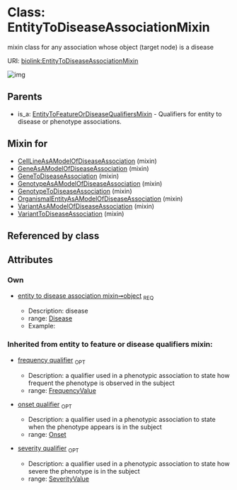 
# Class: EntityToDiseaseAssociationMixin


mixin class for any association whose object (target node) is a disease

URI: [biolink:EntityToDiseaseAssociationMixin](https://w3id.org/biolink/vocab/EntityToDiseaseAssociationMixin)


![img](http://yuml.me/diagram/nofunky;dir:TB/class/[SeverityValue],[Onset],[EntityToFeatureOrDiseaseQualifiersMixin],[Disease]<object%201..1-%20[EntityToDiseaseAssociationMixin&#124;frequency_qualifier(i):frequency_value%20%3F],[VariantToDiseaseAssociation]uses%20-.->[EntityToDiseaseAssociationMixin],[VariantAsAModelOfDiseaseAssociation]uses%20-.->[EntityToDiseaseAssociationMixin],[OrganismalEntityAsAModelOfDiseaseAssociation]uses%20-.->[EntityToDiseaseAssociationMixin],[GenotypeToDiseaseAssociation]uses%20-.->[EntityToDiseaseAssociationMixin],[GenotypeAsAModelOfDiseaseAssociation]uses%20-.->[EntityToDiseaseAssociationMixin],[GeneToDiseaseAssociation]uses%20-.->[EntityToDiseaseAssociationMixin],[GeneAsAModelOfDiseaseAssociation]uses%20-.->[EntityToDiseaseAssociationMixin],[CellLineAsAModelOfDiseaseAssociation]uses%20-.->[EntityToDiseaseAssociationMixin],[EntityToFeatureOrDiseaseQualifiersMixin]^-[EntityToDiseaseAssociationMixin],[VariantToDiseaseAssociation],[VariantAsAModelOfDiseaseAssociation],[OrganismalEntityAsAModelOfDiseaseAssociation],[GenotypeToDiseaseAssociation],[GenotypeAsAModelOfDiseaseAssociation],[GeneToDiseaseAssociation],[GeneAsAModelOfDiseaseAssociation],[Disease],[CellLineAsAModelOfDiseaseAssociation])

## Parents

 *  is_a: [EntityToFeatureOrDiseaseQualifiersMixin](EntityToFeatureOrDiseaseQualifiersMixin.md) - Qualifiers for entity to disease or phenotype associations.

## Mixin for

 * [CellLineAsAModelOfDiseaseAssociation](CellLineAsAModelOfDiseaseAssociation.md) (mixin) 
 * [GeneAsAModelOfDiseaseAssociation](GeneAsAModelOfDiseaseAssociation.md) (mixin) 
 * [GeneToDiseaseAssociation](GeneToDiseaseAssociation.md) (mixin) 
 * [GenotypeAsAModelOfDiseaseAssociation](GenotypeAsAModelOfDiseaseAssociation.md) (mixin) 
 * [GenotypeToDiseaseAssociation](GenotypeToDiseaseAssociation.md) (mixin) 
 * [OrganismalEntityAsAModelOfDiseaseAssociation](OrganismalEntityAsAModelOfDiseaseAssociation.md) (mixin) 
 * [VariantAsAModelOfDiseaseAssociation](VariantAsAModelOfDiseaseAssociation.md) (mixin) 
 * [VariantToDiseaseAssociation](VariantToDiseaseAssociation.md) (mixin) 

## Referenced by class


## Attributes


### Own

 * [entity to disease association mixin➞object](entity_to_disease_association_mixin_object.md)  <sub>REQ</sub>

     * Description: disease
     * range: [Disease](Disease.md)
     * Example:    

### Inherited from entity to feature or disease qualifiers mixin:

 * [frequency qualifier](frequency_qualifier.md)  <sub>OPT</sub>

     * Description: a qualifier used in a phenotypic association to state how frequent the phenotype is observed in the subject
     * range: [FrequencyValue](types/FrequencyValue.md)
 * [onset qualifier](onset_qualifier.md)  <sub>OPT</sub>

     * Description: a qualifier used in a phenotypic association to state when the phenotype appears is in the subject
     * range: [Onset](Onset.md)
 * [severity qualifier](severity_qualifier.md)  <sub>OPT</sub>

     * Description: a qualifier used in a phenotypic association to state how severe the phenotype is in the subject
     * range: [SeverityValue](SeverityValue.md)
